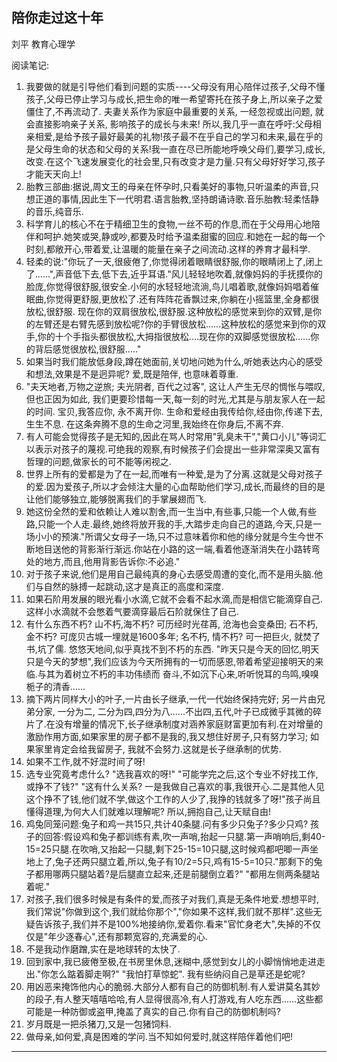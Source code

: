 ## 陪你走过这十年

刘平 教育心理学

阅读笔记:

1. 我要做的就是引导他们看到问题的实质----父母没有用心陪伴过孩子,父母不懂孩子,父母已停止学习与成长,把生命的唯一希望寄托在孩子身上,所以亲子之爱僵住了,不再流动了. 夫妻关系作为家庭中最重要的关系, 一经忽视或出问题, 就会直接影响亲子关系, 影响孩子的成长与未来! 所以,我几乎一直在呼吁:父母相亲相爱,是给予孩子最好最美的礼物!孩子最不在乎自己的学习和未来,最在乎的是父母生命的状态和父母的关系!我一直在尽已所能地呼唤父母们,要学习,成长,改变.在这个飞速发展变化的社会里,只有改变才是力量.只有父母好好学习,孩子才能天天向上!
2. 胎教三部曲:据说,周文王的母亲在怀孕时,只看美好的事物,只听温柔的声音,只想正道的事情,因此生下一代明君.语言胎教,坚持朗诵诗歌.音乐胎教:轻柔恬静的音乐,纯音乐.
3. 科学育儿的核心不在于精细卫生的食物,一丝不苟的作息,而在于父母用心地陪伴和呵护.她笑或哭,静或吵,都要及时给予温柔甜蜜的回应.和她在一起的每一个时刻,都敞开心,带着爱,让温暖的能量在亲子之间流动.这样的养育才最科学.
4. 轻柔的说:"你玩了一天,很疲倦了,你觉得闭着眼睛很舒服,你的眼睛闭上了,闭上了......",声音低下去,低下去,近乎耳语."风儿轻轻地吹着,就像妈妈的手抚摸你的脸庞,你觉得很舒服,很安全.小何的水轻轻地流淌,鸟儿唱着歌,就像妈妈唱着催眠曲,你觉得更舒服,更放松了.还有阵阵花香飘过来,你躺在小摇篮里,全身都很放松,很舒服. 现在你的双肩很放松,很舒服.这种放松的感觉来到你的双臂,是你的左臂还是右臂先感到放松呢?你的手臂很放松......这种放松的感觉来到你的双手,你的十个手指头都很放松,大拇指很放松....现在你的双脚感觉很放松......你的背后感觉很放松,很舒服....."
5. 如果当时我们能放低身段,蹲在她面前,关切地问她为什么,听她表达内心的感受和想法,效果是不是迥异呢? 爱,既是陪伴, 也意味着尊重.
6. "夫天地者,万物之逆旅; 夫光阴者, 百代之过客", 这让人产生无尽的惆怅与喂叹,但也正因为如此, 我们更要珍惜每一天,每一刻的时光,尤其是与朋友家人在一起的时间. 宝贝,我答应你, 永不离开你. 生命和爱经由我传给你,经由你,传递下去,生生不息. 在这条奔腾不息的生命之河里,我始终在你身后,不离不弃.
7. 有人可能会觉得孩子是无知的,因此在骂人时常用"乳臭未干","黄口小儿"等词汇以表示对孩子的蔑视.可绝我的观察,有时候孩子们会提出一些非常深奥又富有哲理的问题,做家长的可不能等闲视之.
8. 世界上所有的爱都是为了在一起,而唯有一种爱,是为了分离.这就是父母对孩子的爱.因为爱孩子,所以才会倾注大量的心血帮助他们学习,成长,而最终的目的是让他们能够独立,能够脱离我们的手掌展翅而飞.
9. 她这份全然的爱和依赖让人难以割舍,而一生当中,有些事,只能一个人做,有些路,只能一个人走.最终,她终将放开我的手,大踏步走向自己的道路,今天,只是一场小小的预演."所谓父女母子一场,只不过意味着你和他的缘分就是今生今世不断地目送他的背影渐行渐远.你站在小路的这一端,看着他逐渐消失在小路转弯处的地方,而且,他用背影告诉你:不必追."
10. 对于孩子来说,他们是用自己最纯真的身心去感受周遭的变化,而不是用头脑.他们与自然的脉搏一起跳动,这才是真正的高度和深度.
11. 如果石阶用发展的眼光看小水滴,它就不会看不起水滴,而是相信它能滴穿自己.这样小水滴就不会憋着气要滴穿最后石阶就保住了自己.
12. 有什么东西不朽? 山不朽,海不朽? 可历经时光荏苒, 沧海也会变桑田; 石不朽, 金不朽? 可庞贝古城一埋就是1600多年; 名不朽, 情不朽? 可一把巨火, 就焚了书,坑了儒. 悠悠天地间,似乎真找不到不朽的东西. "昨天只是今天的回忆,明天只是今天的梦想",我们应该为今天所拥有的一切而感恩,带着希望迎接明天的来临.与其为着树立不朽的丰功伟绩而 奋斗,不如沉下心来,听听悦耳的鸟鸣,嗅嗅栀子的清香......
13. 摘下两片同样大小的叶子,一片由长子继承,一代一代始终保持完好; 另一片由兄弟分家, 一分为二, 二分为四,四分为八......不出四,五代,叶子已成微乎其微的碎片了.在没有增量的情况下,长子继承制度对涵养家庭财富更加有利.在对增量的激励作用方面,如果家里的房子都不是我的,我又想住好房子,只有努力学习; 如果家里肯定会给我留房子, 我就不会努力.这就是长子继承制的优势.
14. 如果不工作,就不好混时间了呀!
15. 选专业究竟考虑什么? "选我喜欢的呀!" "可能学完之后,这个专业不好找工作, 或挣不了钱?" "这有什么关系? 一是我做自己喜欢的事,我很开心.二是其他人见这个挣不了钱,他们就不学,做这个工作的人少了,我挣的钱就多了呀!"孩子尚且懂得道理,为何大人们就难以理解呢? 所以,拥抱自己,让天赋自由!
16. 鸡兔同笼问题:兔子和鸡一共15只,共计40条腿.问有多少只兔子?多少只鸡? 孩子的回答:假设鸡和兔子都训练有素,吹一声哨,抬起一只腿.第一声哨响后,剩40-15=25只腿.在吹哨,又抬起一只腿,剩下25-15=10只腿,这时候鸡都吧唧一声坐地上了,兔子还两只腿立着,所以,兔子有10/2=5只,鸡有15-5=10只."那剩下的兔子都用哪两只腿站着?是后腿直立起来,还是前腿倒立着?" "都用左侧两条腿站着呢."
17. 对孩子,我们很多时候是有条件的爱,而孩子对我们,真是无条件地爱.想想平时,我们常说"你做到这个,我们就给你那个","你如果不这样,我们就不那样".这些无疑告诉孩子,我们并不是100%地接纳你,爱着你.看来"官忙身老大",失掉的不仅仅是"年少逐春心",还有那颗宽容的,充满爱的心.
18. 不是我动作磨蹭,实在是地球转的太快了.
19. 回到家中,我已疲倦至极,在书房里休息,迷糊中,感觉到女儿的小脚悄悄地走进走出."你怎么踮着脚走啊?" "我怕打草惊蛇". 我有些纳闷自己是草还是蛇呢?
20. 用凶恶来掩饰他内心的脆弱.大部分人都有自己的防御机制.有人爱讲莫名其妙的段子,有人整天嘻嘻哈哈,有人显得很高冷,有人打游戏,有人吃东西......这些都可能是一种防御或盗甲,掩盖了真实的自己.你有自己的防御机制吗?
21. 岁月既是一把杀猪刀,又是一包猪饲料.
22. 做母亲,如何爱,真是困难的学问.当不知如何爱时,就这样陪伴着他们吧!

---

